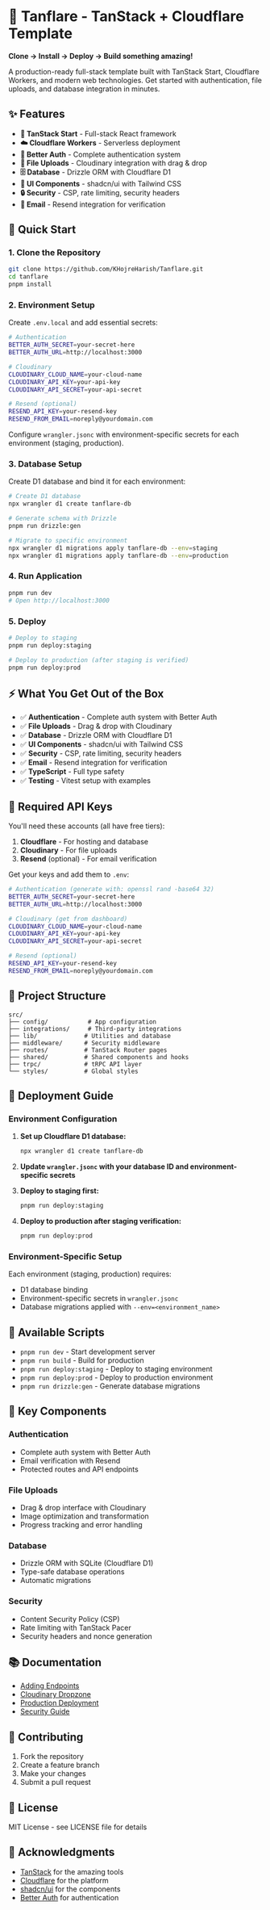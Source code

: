 # 🚀 Tanflare - TanStack + Cloudflare Template

**Clone → Install → Deploy → Build something amazing!**

A production-ready full-stack template built with TanStack Start, Cloudflare Workers, and modern web technologies. Get started with authentication, file uploads, and database integration in minutes.

## ✨ Features

- **🚀 TanStack Start** - Full-stack React framework
- **☁️ Cloudflare Workers** - Serverless deployment
- **🔐 Better Auth** - Complete authentication system
- **📁 File Uploads** - Cloudinary integration with drag & drop
- **🗄️ Database** - Drizzle ORM with Cloudflare D1
- **🎨 UI Components** - shadcn/ui with Tailwind CSS
- **🔒 Security** - CSP, rate limiting, security headers
- **📧 Email** - Resend integration for verification

## 🚀 Quick Start

### 1. Clone the Repository

```bash
git clone https://github.com/KHojreHarish/Tanflare.git
cd tanflare
pnpm install
```

### 2. Environment Setup

Create `.env.local` and add essential secrets:

```bash
# Authentication
BETTER_AUTH_SECRET=your-secret-here
BETTER_AUTH_URL=http://localhost:3000

# Cloudinary
CLOUDINARY_CLOUD_NAME=your-cloud-name
CLOUDINARY_API_KEY=your-api-key
CLOUDINARY_API_SECRET=your-api-secret

# Resend (optional)
RESEND_API_KEY=your-resend-key
RESEND_FROM_EMAIL=noreply@yourdomain.com
```

Configure `wrangler.jsonc` with environment-specific secrets for each environment (staging, production).

### 3. Database Setup

Create D1 database and bind it for each environment:

```bash
# Create D1 database
npx wrangler d1 create tanflare-db

# Generate schema with Drizzle
pnpm run drizzle:gen

# Migrate to specific environment
npx wrangler d1 migrations apply tanflare-db --env=staging
npx wrangler d1 migrations apply tanflare-db --env=production
```

### 4. Run Application

```bash
pnpm run dev
# Open http://localhost:3000
```

### 5. Deploy

```bash
# Deploy to staging
pnpm run deploy:staging

# Deploy to production (after staging is verified)
pnpm run deploy:prod
```

## ⚡ What You Get Out of the Box

- ✅ **Authentication** - Complete auth system with Better Auth
- ✅ **File Uploads** - Drag & drop with Cloudinary
- ✅ **Database** - Drizzle ORM with Cloudflare D1
- ✅ **UI Components** - shadcn/ui with Tailwind CSS
- ✅ **Security** - CSP, rate limiting, security headers
- ✅ **Email** - Resend integration for verification
- ✅ **TypeScript** - Full type safety
- ✅ **Testing** - Vitest setup with examples

## 🔑 Required API Keys

You'll need these accounts (all have free tiers):

1. **Cloudflare** - For hosting and database
2. **Cloudinary** - For file uploads
3. **Resend** (optional) - For email verification

Get your keys and add them to `.env`:

```bash
# Authentication (generate with: openssl rand -base64 32)
BETTER_AUTH_SECRET=your-secret-here
BETTER_AUTH_URL=http://localhost:3000

# Cloudinary (get from dashboard)
CLOUDINARY_CLOUD_NAME=your-cloud-name
CLOUDINARY_API_KEY=your-api-key
CLOUDINARY_API_SECRET=your-api-secret

# Resend (optional)
RESEND_API_KEY=your-resend-key
RESEND_FROM_EMAIL=noreply@yourdomain.com
```

## 📁 Project Structure

```
src/
├── config/           # App configuration
├── integrations/     # Third-party integrations
├── lib/             # Utilities and database
├── middleware/      # Security middleware
├── routes/          # TanStack Router pages
├── shared/          # Shared components and hooks
├── trpc/            # tRPC API layer
└── styles/          # Global styles
```

## 🚀 Deployment Guide

### Environment Configuration

1. **Set up Cloudflare D1 database:**
   ```bash
   npx wrangler d1 create tanflare-db
   ```

2. **Update `wrangler.jsonc` with your database ID and environment-specific secrets**

3. **Deploy to staging first:**
   ```bash
   pnpm run deploy:staging
   ```

4. **Deploy to production after staging verification:**
   ```bash
   pnpm run deploy:prod
   ```

### Environment-Specific Setup

Each environment (staging, production) requires:
- D1 database binding
- Environment-specific secrets in `wrangler.jsonc`
- Database migrations applied with `--env=<environment_name>`

## 🔧 Available Scripts

- `pnpm run dev` - Start development server
- `pnpm run build` - Build for production
- `pnpm run deploy:staging` - Deploy to staging environment
- `pnpm run deploy:prod` - Deploy to production environment
- `pnpm run drizzle:gen` - Generate database migrations

## 🎯 Key Components

### Authentication

- Complete auth system with Better Auth
- Email verification with Resend
- Protected routes and API endpoints

### File Uploads

- Drag & drop interface with Cloudinary
- Image optimization and transformation
- Progress tracking and error handling

### Database

- Drizzle ORM with SQLite (Cloudflare D1)
- Type-safe database operations
- Automatic migrations

### Security

- Content Security Policy (CSP)
- Rate limiting with TanStack Pacer
- Security headers and nonce generation

## 📚 Documentation

- [Adding Endpoints](docs/ADDING_ENDPOINTS.md)
- [Cloudinary Dropzone](docs/CLOUDINARY_DROPZONE.md)
- [Production Deployment](docs/PRODUCTION_DEPLOYMENT.md)
- [Security Guide](docs/SECURITY.md)

## 🤝 Contributing

1. Fork the repository
2. Create a feature branch
3. Make your changes
4. Submit a pull request

## 📄 License

MIT License - see LICENSE file for details

## 🙏 Acknowledgments

- [TanStack](https://tanstack.com/) for the amazing tools
- [Cloudflare](https://cloudflare.com/) for the platform
- [shadcn/ui](https://ui.shadcn.com/) for the components
- [Better Auth](https://better-auth.com/) for authentication
